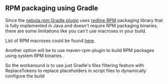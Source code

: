 ## RPM packaging using Gradle

Since the [nebula.rpm Gradle plugin](https://plugins.gradle.org/plugin/nebula.rpm) uses [redline RPM](https://github.com/craigwblake/redline) packaging library
that is fully implemented in Java and doesn't require RPM packaging binaries,
there are some limitations like you can't use macroses in your build.

List of RPM macroses could be found [here](http://fedoraproject.org/wiki/Packaging:RPMMacros).

Another option will be to use maven-rpm-plugin to build RPM packages using system RPM binaries.

So the workaround is to use just Gradle's files filtering feature with ReplaceTokens to
replace placeholders in script files to dynamically configure the build
